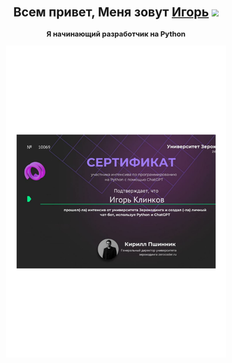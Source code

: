 <h1 align="center">Всем привет, Меня зовут <a href="https://daniilshat.ru/" target="_blank">Игорь</a> 
<img src="https://github.com/blackcater/blackcater/raw/main/images/Hi.gif" height="32"/></h1>
<h3 align="center">Я начинающий разработчик на Python</h3>
<img src="Сертификат_Python_10069.pdf" alt="Сертификат 10069 Python">

